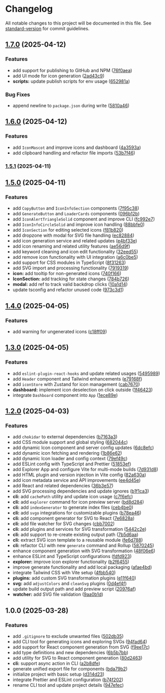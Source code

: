 # Changelog

All notable changes to this project will be documented in this file. See [standard-version](https://github.com/conventional-changelog/standard-version) for commit guidelines.

## [1.7.0](https://github.com/zur4ik/icomp/compare/v1.6.0...v1.7.0) (2025-04-12)


### Features

* add support for publishing to GitHub and NPM ([76f0aea](https://github.com/zur4ik/icomp/commit/76f0aeabaabf255e7a5393ffa1efed845ce4f157))
* add UI mode for icon generation ([2ad43c9](https://github.com/zur4ik/icomp/commit/2ad43c9aafc2bed48803e9b137d50e75eb838540))
* **scripts:** update publish scripts for env usage ([652981a](https://github.com/zur4ik/icomp/commit/652981af6257837e1a54a698d0d7f4de9d89fea6))


### Bug Fixes

* append newline to `package.json` during write ([5810a46](https://github.com/zur4ik/icomp/commit/5810a46113d5e5a7ee731ca20d0dea78d6e00430))

## [1.6.0](https://github.com/zur4ik/icomp/compare/v1.5.1...v1.6.0) (2025-04-12)


### Features

* add `IconMascot` and improve icons and dashboard ([4a3593a](https://github.com/zur4ik/icomp/commit/4a3593a8477b99a140e61ba4126566a20ca7dd86))
* add clipboard handling and refactor file imports ([53b7f46](https://github.com/zur4ik/icomp/commit/53b7f4670f806bc8ef4871279cf54b595a2c6ad4))

### [1.5.1](https://github.com/zur4ik/icomp/compare/v1.5.0...v1.5.1) (2025-04-11)

## [1.5.0](https://github.com/zur4ik/icomp/compare/v1.4.0...v1.5.0) (2025-04-11)

### Features

- add `CopyButton` and `IconInfoSection` components ([7f95c38](https://github.com/zur4ik/icomp/commit/7f95c3825697baaefc88d11323c0dc2eef6a798e))
- add `GenerateButton` and `LoaderCards` components ([096b12b](https://github.com/zur4ik/icomp/commit/096b12b3f9a336438713dc376b691c2eedd40cd2))
- add `IconAlertTriangleSolid` component and improve CLI ([fc992e7](https://github.com/zur4ik/icomp/commit/fc992e7059bf6b6e1beca99c628dfd814c9fd74b))
- add `IconInfoCircleSolid` and improve icon handling ([88bbfe0](https://github.com/zur4ik/icomp/commit/88bbfe0eb0c50f1d9e68024be4aca87e93e2d9f8))
- add `IconSection` for editing selected icons ([f81b820](https://github.com/zur4ik/icomp/commit/f81b82034fa50327d0df040d5157dce02472d027))
- add dropzone with modal for SVG file handling ([ec82884](https://github.com/zur4ik/icomp/commit/ec828845bfc794da3b93b912b4a998d48a4cb7c8))
- add icon generation service and related updates ([e4bf33e](https://github.com/zur4ik/icomp/commit/e4bf33e15e1775157acb649c165bd0f5a483aca6))
- add icon renaming and related utility features ([ae56d9f](https://github.com/zur4ik/icomp/commit/ae56d9fa1db951f24b0021e269661f7b5bb3a9f1))
- add keyword cleaning and icon edit functionality ([32eed55](https://github.com/zur4ik/icomp/commit/32eed55fe56624ed1e5b52bef4cc3b325d6a600c))
- add remove icon functionality with UI integration ([a6c0be5](https://github.com/zur4ik/icomp/commit/a6c0be58fa3f8b4ffd42ebeb3a1b345e5609c381))
- add support for CSS modules in TypeScript ([8f31263](https://github.com/zur4ik/icomp/commit/8f312639cb5d3f9f620381f36120be2a24ee80f7))
- add SVG import and processing functionality ([7919319](https://github.com/zur4ik/icomp/commit/7919319e1ce769d53b35df455e21951a19bfdab9))
- **icon:** add tooltip for non-generated icons ([740f166](https://github.com/zur4ik/icomp/commit/740f1661497efe8e8609610138eab203bf2acb1f))
- **IconSection:** add tracking for state changes ([784b726](https://github.com/zur4ik/icomp/commit/784b726e73e73197c83efc4cae8945757a93e22e))
- **modal:** add ref to track valid backdrop clicks ([10a1d14](https://github.com/zur4ik/icomp/commit/10a1d148544e95508fff2fee27b1936206c9fc88))
- update tsconfig and refactor unused code ([973c3d1](https://github.com/zur4ik/icomp/commit/973c3d1469b6147ef1cb63893c8a0b888147c02d))

## [1.4.0](https://github.com/zur4ik/icomp/compare/v1.3.0...v1.4.0) (2025-04-05)

### Features

- add warning for ungenerated icons ([c18ff09](https://github.com/zur4ik/icomp/commit/c18ff09b6fb820c1987f833af9624587dde73bfc))

## [1.3.0](https://github.com/zur4ik/icomp/compare/v1.2.0...v1.3.0) (2025-04-05)

### Features

- add `eslint-plugin-react-hooks` and update related usages ([5495989](https://github.com/zur4ik/icomp/commit/54959893b387e7704b72d4a61a01ccff72b0950b))
- add `Header` component and Tailwind enhancements ([e79168f](https://github.com/zur4ik/icomp/commit/e79168f092a4753d8cb9bab0d5b28c2a1976eafd))
- add `iconStore` with Zustand for icon management ([cab7670](https://github.com/zur4ik/icomp/commit/cab767010781499e9670e7f7be16e96364a7ff73))
- **dashboard:** implement icon deselection on click outside ([1f46423](https://github.com/zur4ik/icomp/commit/1f4642378bc2988967ba2bc97e50de8437bec788))
- integrate `Dashboard` component into `App` ([1ece89e](https://github.com/zur4ik/icomp/commit/1ece89e0823cc52e05960e6a893228bf49fa2384))

## [1.2.0](https://github.com/zur4ik/icomp/compare/v1.1.7...v1.2.0) (2025-04-03)

### Features

- add `chokidar` to external dependencies ([b7163a3](https://github.com/zur4ik/icomp/commit/b7163a3085861d5d42544903f57e3f9b2138be60))
- add CSS module support and global styling ([682044c](https://github.com/zur4ik/icomp/commit/682044c2527d19ee6f37bb7feb9c3429347503ef))
- add dynamic Icon component and server config updates ([6dc8efc](https://github.com/zur4ik/icomp/commit/6dc8efc265d48ee872438a53b8e35ab387062e4e))
- add dynamic icon fetching and rendering ([1b86e62](https://github.com/zur4ik/icomp/commit/1b86e628be49f95538689c6d4e31628b5ec3d7b6))
- add dynamic Icon loader and config context ([79ef49c](https://github.com/zur4ik/icomp/commit/79ef49c1f9281773609e2661d7033b1dfd4af811))
- add ESLint config with TypeScript and Prettier ([51853ef](https://github.com/zur4ik/icomp/commit/51853eff5cbb5b50d384ea5a1e6db33bdb8031cc))
- add Explorer App and configure Vite for multi-mode builds ([7d931d8](https://github.com/zur4ik/icomp/commit/7d931d81e631d0e5f1baae6c2dc1f495dc80e12b))
- add HTML plugin and version injection in Vite config ([82a630a](https://github.com/zur4ik/icomp/commit/82a630a6c8d5f9965fbcdb82efe9b325d81c76c2))
- add icon metadata service and API improvements ([ee4d45e](https://github.com/zur4ik/icomp/commit/ee4d45e0c444921ea3d779d1547a876c5e070d06))
- add React and related dependencies ([36b3e57](https://github.com/zur4ik/icomp/commit/36b3e57dd684c2f18b0cbefcdc85d7effa6a8054))
- add SVG processing dependencies and update ignores ([b1f1ca3](https://github.com/zur4ik/icomp/commit/b1f1ca31a58fdb68cba8c049e358719086e75145))
- **cli:** add `cachePath` utility and update icon usage ([c7f6efc](https://github.com/zur4ik/icomp/commit/c7f6efc473ebfae15fd83e78988576acd9d26d94))
- **cli:** add `explorer` command for icon preview server ([bd8d284](https://github.com/zur4ik/icomp/commit/bd8d2841de5c9064b0ece1bd22eb7a31c807e578))
- **cli:** add `indexGenerator` to generate index files ([ceb4be0](https://github.com/zur4ik/icomp/commit/ceb4be00c487da37b75d8381643f9719f463e487))
- **cli:** add `svgo` integrations for customizable plugins ([b78ea46](https://github.com/zur4ik/icomp/commit/b78ea46e6f1b81e4c9fd1b6e9f91347bef1884a5))
- **cli:** add component generator for SVG to React ([7e6828a](https://github.com/zur4ik/icomp/commit/7e6828a987d7cb3bb74316959766db090af8b496))
- **cli:** add file watcher for SVG changes ([cbb7002](https://github.com/zur4ik/icomp/commit/cbb7002b854b4349e889015ecc0129269b278575))
- **cli:** add plugins and services for SVG transformation ([5442c2e](https://github.com/zur4ik/icomp/commit/5442c2ea646725dc4a6a3661d8279dcb315a97f0))
- **cli:** add support to re-create existing output path ([7b5d6aa](https://github.com/zur4ik/icomp/commit/7b5d6aaccce8c918c73c7bd52ced3b4def3a8c8c))
- **cli:** extract SVG icon template to a reusable module ([fe6d788](https://github.com/zur4ik/icomp/commit/fe6d7888e9bda2e0e034d896f5499fe5871d39db))
- **cli:** refactor CLI with new `generate` command and Rollup ([5870245](https://github.com/zur4ik/icomp/commit/587024559620c3fbd5acc271cb6c956e2269affa))
- enhance component generation with SVG transformation ([48f06e6](https://github.com/zur4ik/icomp/commit/48f06e6cfd2ba996ad9f5b9515b3fd4ad78936f9))
- enhance ESLint and TypeScript configurations ([fdfd923](https://github.com/zur4ik/icomp/commit/fdfd923291352f68c6e253ce2aea590fce899a0a))
- **explorer:** improve icon explorer functionality ([b2f6455](https://github.com/zur4ik/icomp/commit/b2f64559be6107674e5a8b39ce4a6f0f46ea1358))
- improve generate functionality and add local packaging ([afae4bd](https://github.com/zur4ik/icomp/commit/afae4bdf6abcee60369aeebe176344a8b33dc6eb))
- integrate Tailwind CSS with Vite setup ([4fbb540](https://github.com/zur4ik/icomp/commit/4fbb5408796654205a17e9aa09e5a12aa0e3425f))
- **plugins:** add custom SVG transformation plugins ([e11f640](https://github.com/zur4ik/icomp/commit/e11f640b7e1bacff63c3be9c727c08afe2611842))
- **svg:** add `adjustColors` and `cleanSvg` plugins ([0d4ef4f](https://github.com/zur4ik/icomp/commit/0d4ef4f7b2e0318aed882171f44b0fb2ccc28cc4))
- update build output path and add preview script ([20976af](https://github.com/zur4ik/icomp/commit/20976af8729b31e8b0b73f96831c4c7489eef0a4))
- **watcher:** add SVG file validation ([9aa0b1d](https://github.com/zur4ik/icomp/commit/9aa0b1d196a614dbbf4ce234e356d955bedf0e39))

## 1.0.0 (2025-03-28)

### Features

- add `.gitignore` to exclude unwanted files ([502db35](https://github.com/zur4ik/icomp/commit/502db35de7cb4a029ed5b226ae36e37cfb4162dc))
- add CLI tool for generating icons and exploring SVGs ([94fad64](https://github.com/zur4ik/icomp/commit/94fad644dd23f5ce0e694c36ad168c4c244c6bc8))
- add support for React component generation from SVG ([f9ee17c](https://github.com/zur4ik/icomp/commit/f9ee17ce454bb657c517cf5246218ebd9cfa60ad))
- add type definitions and new dependencies ([6b5b7bb](https://github.com/zur4ik/icomp/commit/6b5b7bbba4626186f72a8bdb3b2d8e59990aecca))
- add utility for SVG to React component generation ([80d2463](https://github.com/zur4ik/icomp/commit/80d2463ccf325a3f5f27314cc5525fb036b465f7))
- **cli:** support async action in CLI ([a2b8dfe](https://github.com/zur4ik/icomp/commit/a2b8dfef4b09c27bfcc547b551d3802f5e5c5553))
- generate unified export file for components ([bda79b2](https://github.com/zur4ik/icomp/commit/bda79b21ebb53376de025fc57774afbed7556011))
- initialize project with basic setup ([d314d23](https://github.com/zur4ik/icomp/commit/d314d232a71d79958f8c983746f93696f0264483))
- integrate Prettier and ESLint configuration ([b74f202](https://github.com/zur4ik/icomp/commit/b74f202230098ee21d991be29ec6745d525bba02))
- rename CLI tool and update project details ([947efec](https://github.com/zur4ik/icomp/commit/947efeccbc9711929edb95f4e75180077b5baea2))
